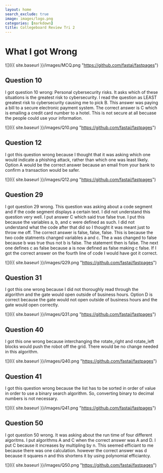 ```yaml
---
layout: home
search_exclude: true
image: images/logo.png
categories: [markdown]
title: Collegeboard Review Tri 2
---
```


# What I got Wrong

![]({{ site.baseurl }}/images/MCQ.png "https://github.com/fastai/fastpages")

## Question 10
I got question 10 wrong: Personal cybersecurity risks. It asks which of these situations is the greatest risk to cybersecurity. I read the question as LEAST greatest risk to cybersecurity causing me to pick B. This answer was paying a bill to a secure electronic payment system. The correct answer is C which is emailing a credit card number to a hotel. This is not secure at all becuase the people could use your information.

![]({{ site.baseurl }}/images/Q10.png "https://github.com/fastai/fastpages")

## Question 12
I got this question wrong because I thought that it was asking which one would indicate a phishing attack, rather than which one was least likely. Option A would be the correct answer because an email from your bank to confirm a transaction would be safer.

![]({{ site.baseurl }}/images/Q12.png "https://github.com/fastai/fastpages")

## Question 29
I got question 29 wrong. This question was asking about a code segment and if the code segment displays a certain text. I did not understand this question very well. I put answer C which said true false true. I put this because the variables a, b, and c were defined as such. I did not understand what the code after that did so I thought it was meant just to throw me off. The correct answer is false, false, false. This is because the two code statments changed variables a and c. The a was changed to false because b was true thus not b is false. The statement then is false. The next one defines c as false because a is now defined as false making c false. If I got the correct answer on the fourth line of code I would have got it correct.

![]({{ site.baseurl }}/images/Q29.png "https://github.com/fastai/fastpages")

## Question 31
I got this one wrong because I did not thoroughly read through the algorithm and the gate would open outside of business hours. Option D is correct because the gate would not open outside of business hours and the gate would open correctly.

![]({{ site.baseurl }}/images/Q31.png "https://github.com/fastai/fastpages")

## Question 40
I got this one wrong because interchanging the rotate_right and rotate_left blocks would push the robot off the grid. There would be no change needed in this algorithm.

![]({{ site.baseurl }}/images/Q40.png "https://github.com/fastai/fastpages")

## Question 41
I got this question wrong because the list has to be sorted in order of value in order to use a binary search algorithm. So, converting binary to decimal numbers is not necessary.

![]({{ site.baseurl }}/images/Q41.png "https://github.com/fastai/fastpages")

## Question 50
I got question 50 wrong. It was asking about the run time of four different algoritms. I put algorithms A and C when the correct answer was A and D. I put C because it increases by multipling by n. This seemed efficiant to me because there was one calculation. however the correct answer was d because it squares n and this shortens it by using polynomial efficiantcy.

![]({{ site.baseurl }}/images/Q50.png "https://github.com/fastai/fastpages")

